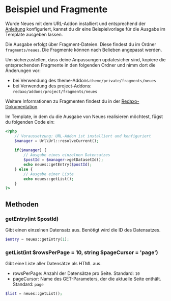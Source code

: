 # Beispiel und Fragmente

Wurde Neues mit dem URL-Addon installiert und entsprechend der [Anleitung](/redaxo/index.php?page=neues/docs&mdfile=06_url) konfiguriert, kannst du dir eine Beispielvorlage für die Ausgabe im Template ausgeben lassen.

Die Ausgabe erfolgt über Fragment-Dateien. Diese findest du im Ordner `fragments/neues`. Die Fragmente können nach Belieben angepasst werden. 

Um sicherzustellen, dass deine Anpassungen updatesicher sind, kopiere die entsprechenden Fragmente in den folgenden Ordner und nimm dort die Änderungen vor:
- bei Verwendung des theme-Addons:`theme/private/fragments/neues`
- bei Verwendung des project-Addons: `redaxo/addons/project/fragments/neues`

Weitere Informationen zu Fragmenten findest du in der [Redaxo-Dokumentation](https://redaxo.org/doku/main/fragmente).

Im Template, in dem du die Ausgabe von Neues realisieren möchtest, fügst du folgenden Code ein:

```php
<?php
    // Voraussetzung: URL-Addon ist installiert und konfiguriert
    $manager = Url\Url::resolveCurrent();
    
    if($manager) {
        // Ausgabe eines einzelnen Datensatzes
        $postId = $manager->getDatasetId();
        echo neues::getEntry($postId);
    } else {
        // Ausgabe einer Liste
        echo neues::getList();
    }
?>
```


## Methoden

### getEntry(int $postId)

Gibt einen einzelnen Datensatz aus. Benötigt wird die ID des Datensatzes.

```php
$entry = neues::getEntry(1);
```

### getList(int $rowsPerPage = 10, string $pageCursor = 'page')

Gibt eine Liste aller Datensätze als HTML aus.

- rowsPerPage: Anzahl der Datensätze pro Seite. Standard: `10`
- pageCursor: Name des GET-Parameters, der die aktuelle Seite enthält. Standard: `page`


```php
$list = neues::getList();
```

